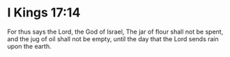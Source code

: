 # I Kings 17:14

For thus says the Lord, the God of Israel, The jar of flour shall not be spent, and the jug of oil shall not be empty, until the day that the Lord sends rain upon the earth.

